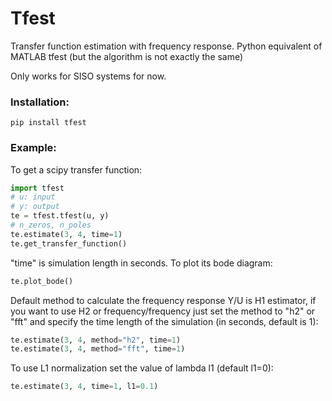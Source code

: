 # Tfest
Transfer function estimation with frequency response. 
Python equivalent of MATLAB tfest (but the algorithm is not exactly the same)

Only works for SISO systems for now.


### Installation:
```shell
pip install tfest
```

### Example:
To get a scipy transfer function:
```python
import tfest
# u: input
# y: output
te = tfest.tfest(u, y)
# n_zeros, n_poles
te.estimate(3, 4, time=1)
te.get_transfer_function()
```
"time" is simulation length in seconds.
To plot its bode diagram:
```python
te.plot_bode()
```
Default method to calculate the frequency response Y/U is H1 estimator, if you want to use H2 or frequency/frequency just set the method to "h2" or "fft" and specify the time length of the simulation (in seconds, default is 1):
```python
te.estimate(3, 4, method="h2", time=1)
te.estimate(3, 4, method="fft", time=1)
```
To use L1 normalization set the value of lambda l1 (default l1=0):
```python
te.estimate(3, 4, time=1, l1=0.1)
```
